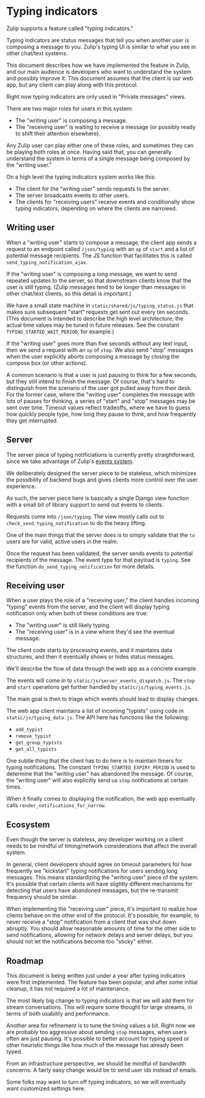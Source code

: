 # Typing indicators

Zulip supports a feature called "typing indicators."

Typing indicators are status messages that tell you when
another user is composing a message to you.  Zulip's typing UI
is similar to what you see in other chat/text systems.

This document describes how we have implemented the feature in Zulip,
and our main audience is developers who want to understand the
system and possibly improve it.  This document assumes that the
client is our web app, but any client can play along with this
protocol.

Right now typing indicators are only used in "Private messages"
views.

There are two major roles for users in this system:

* The "writing user" is composing a message.
* The "receiving user" is waiting to receive a message (or possibly
  ready to shift their attention elsewhere).

Any Zulip user can play either one of these roles, and sometimes
they can be playing both roles at once.  Having said that, you
can generally understand the system in terms of a single message
being composed by the "writing user."

On a high level the typing indicators system works like this:

* The client for the "writing user" sends requests to the server.
* The server broadcasts events to other users.
* The clients for "receiving users" receive events and conditionally
  show typing indicators, depending on where the clients are narrowed.

## Writing user

When a "writing user" starts to compose a message, the client app
sends a request to an endpoint called `/json/typing` with an `op`
of `start` and a list of potential message recipients. The JS
function that facilitates this is called `send_typing_notification_ajax`.

If the "writing user" is composing a long message, we want to send
repeated updates to the server, so that downstream clients know that the
user is still typing.  (Zulip messages tend to be longer than
messages in other chat/text clients, so this detail is important.)

We have a small state machine in `static/shared/js/typing_status.js` that
makes sure subsequent "start" requests get sent out every ten
seconds.  (This document is intended to describe the high level
architecture; the actual time values may be tuned in future releases.
See the constant `TYPING_STARTED_WAIT_PERIOD`, for example.)

If the "writing user" goes more than five seconds without any text
input, then we send a request with an `op` of `stop`.  We also send
"stop" messages when the user explicitly aborts composing a message
by closing the compose box (or other actions).

A common scenario is that a user is just pausing to think for a few
seconds, but they still intend to finish the message.  Of course,
that's hard to distinguish from the scenario of the user got pulled
away from their desk.  For the former case, where the "writing user"
completes the message with lots of pauses for thinking, a series of
"start" and "stop" messages may be sent over time.  Timeout values
reflect tradeoffs, where we have to guess how quickly people type,
how long they pause to think, and how frequently they get interrupted.

## Server

The server piece of typing notificiations is currently pretty
straightforward, since we take advantage of Zulip's
[events system](../subsystems/events-system.md).

We deliberately designed the server piece to be stateless,
which minimizes the possibility of backend bugs and gives clients
more control over the user experience.

As such, the server piece here is basically a single Django view
function with a small bit of library support to send out events
to clients.

Requests come into `/json/typing`.  The view mostly calls out
to `check_send_typing_notification` to do the heavy lifting.

One of the main things that the server does is to simply validate
that the `to` users are for valid, active users in the realm.

Once the request has been validated, the server sends events to
potential recipients of the message.  The event type for that
payload is `typing`.  See the function `do_send_typing_notification`
for more details.

## Receiving user

When a user plays the role of a "receiving user," the client handles
incoming "typing" events from the server, and the client will
display typing notification only when both of these conditions are
true:

* The "writing user" is still likely typing.
* The "receiving user" is in a view where they'd see the eventual
  message.

The client code starts by processing events, and it maintains data
structures, and then it eventually shows or hides status messages.

We'll describe the flow of data through the web app
as a concrete example.

The events will come in to `static/js/server_events_dispatch.js`.
The `stop` and `start` operations get further handled by
`static/js/typing_events.js`.

The main goal is then to triage which events should lead to
display changes.

The web app client maintains a list of incoming "typists" using
code in `static/js/typing_data.js`.  The API here has functions
like the following:

* `add_typist`
* `remove_typist`
* `get_group_typists`
* `get_all_typists`

One subtle thing that the client has to do here is to maintain
timers for typing notifications.  The constant
`TYPING_STARTED_EXPIRY_PERIOD` is used to determine that the
"writing user" has abandoned the message.  Of course, the
"writing user" will also explicitly send us `stop` notifications
at certain times.

When it finally comes to displaying the notification, the web
app eventually calls `render_notifications_for_narrow`.

## Ecosystem

Even though the server is stateless, any developer working on
a client needs to be mindful of timing/network considerations
that affect the overall system.

In general, client developers should agree on timeout parameters
for how frequently we "kickstart" typing notifications for users
sending long messages.  This means standardizing the "writing
user" piece of the system.  It's possible that certain clients
will have slightly different mechanisms for detecting that users
have abandoned messages, but the re-transmit frequency should be
similar.

When implementing the "receiving user" piece, it's important to
realize how clients behave on the other end of the protocol. It's
possible, for example, to never receive a "stop" notification
from a client that was shut down abruptly.  You should allow
reasonable amounts of time for the other side to send notifications,
allowing for network delays and server delays, but you should
not let the notifications become too "sticky" either.

## Roadmap

This document is being written just under a year after typing
indicators were first implemented.  The feature has been popular,
and after some initial cleanup, it has not required a lot of
maintenance.

The most likely big change to typing indicators is that we will
add them for stream conversations.  This will require some thought
for large streams, in terms of both usability and performance.

Another area for refinement is to tune the timing values a bit.
Right now we are probably too aggressive about sending `stop`
messages, when users often are just pausing.  It's possible
to better account for typing speed or other heuristic things
like how much of the message has already been typed.

From an infrastructure perspective, we should be mindful of
bandwidth concerns.  A fairly easy change would be to send
user ids instead of emails.

Some folks may want to turn off typing indicators, so we will
eventually want customized settings here.
